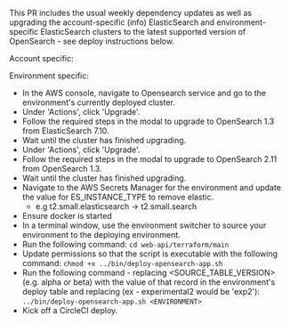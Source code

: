 This PR includes the usual weekly dependency updates as well as upgrading the account-specific (info) ElasticSearch and environment-specific ElasticSearch clusters to the latest supported version of OpenSearch - see deploy instructions below.

Account specific:

Environment specific: 
- In the AWS console, navigate to Opensearch service and go to the environment's currently deployed cluster.
- Under 'Actions', click 'Upgrade'.
- Follow the required steps in the modal to upgrade to OpenSearch 1.3 from ElasticSearch 7.10.
- Wait until the cluster has finished upgrading.
- Under 'Actions', click 'Upgrade'.
- Follow the required steps in the modal to upgrade to OpenSearch 2.11 from OpenSearch 1.3.
- Wait until the cluster has finished upgrading.
- Navigate to the AWS Secrets Manager for the environment and update the value for ES_INSTANCE_TYPE to remove elastic.
    - e.g t2.small.elasticsearch -> t2.small.search
- Ensure docker is started
- In a terminal window, use the environment switcher to source your environment to the deploying environment.
- Run the following command:
    `cd web-api/terraform/main`
- Update permissions so that the script is executable with the following command:
    `chmod +x ../bin/deploy-opensearch-app.sh`
- Run the following command - replacing <SOURCE_TABLE_VERSION> (e.g. alpha or beta) with the value of that record in the environment's deploy table and replacing <ENVIRONMENT> (ex - experimental2 would be 'exp2'):
    `../bin/deploy-opensearch-app.sh <ENVIRONMENT>`
- Kick off a CircleCI deploy.